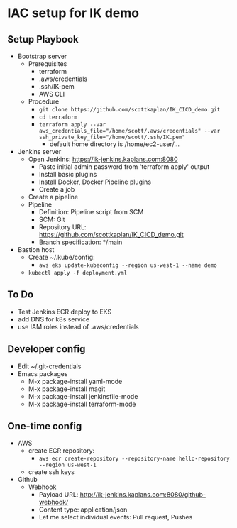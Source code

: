 # IAC setup for IK demo

## Setup Playbook
- Bootstrap server
  - Prerequisites
    - terraform
    - .aws/credentials
    - .ssh/IK-pem
    - AWS CLI
  - Procedure
    - `git clone https://github.com/scottkaplan/IK_CICD_demo.git`
    - `cd terraform`
    - `terraform apply --var aws_credentials_file="/home/scott/.aws/credentials" --var ssh_private_key_file="/home/scott/.ssh/IK.pem"`
       - default home directory is /home/ec2-user/...
- Jenkins server
  - Open Jenkins: https://ik-jenkins.kaplans.com:8080
    - Paste initial admin password from 'terraform apply' output
    - Install basic plugins
    - Install Docker, Docker Pipeline plugins
    - Create a job
  - Create a pipeline
  - Pipeline
    - Definition: Pipeline script from SCM
    - SCM: Git
    - Repository URL: https://github.com/scottkaplan/IK_CICD_demo.git
    - Branch specification: */main
- Bastion host
  - Create ~/.kube/config:
    - `aws eks update-kubeconfig --region us-west-1 --name demo`
  - `kubectl apply -f deployment.yml`

## To Do
- Test Jenkins ECR deploy to EKS
- add DNS for k8s service
- use IAM roles instead of .aws/credentials

## Developer config

- Edit ~/.git-credentials
- Emacs packages
  - M-x package-install yaml-mode
  - M-x package-install magit
  - M-x package-install jenkinsfile-mode
  - M-x package-install terraform-mode

## One-time config

- AWS
  - create ECR repository:
    - `aws ecr create-repository --repository-name hello-repository --region us-west-1`
  - create ssh keys
- Github
  - Webhook
    - Payload URL: http://ik-jenkins.kaplans.com:8080/github-webhook/
    - Content type: application/json
    - Let me select individual events: Pull request, Pushes

